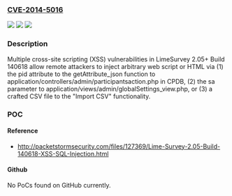 ### [CVE-2014-5016](https://cve.mitre.org/cgi-bin/cvename.cgi?name=CVE-2014-5016)
![](https://img.shields.io/static/v1?label=Product&message=n%2Fa&color=blue)
![](https://img.shields.io/static/v1?label=Version&message=n%2Fa&color=blue)
![](https://img.shields.io/static/v1?label=Vulnerability&message=n%2Fa&color=brighgreen)

### Description

Multiple cross-site scripting (XSS) vulnerabilities in LimeSurvey 2.05+ Build 140618 allow remote attackers to inject arbitrary web script or HTML via (1) the pid attribute to the getAttribute_json function to application/controllers/admin/participantsaction.php in CPDB, (2) the sa parameter to application/views/admin/globalSettings_view.php, or (3) a crafted CSV file to the "Import CSV" functionality.

### POC

#### Reference
- http://packetstormsecurity.com/files/127369/Lime-Survey-2.05-Build-140618-XSS-SQL-Injection.html

#### Github
No PoCs found on GitHub currently.

